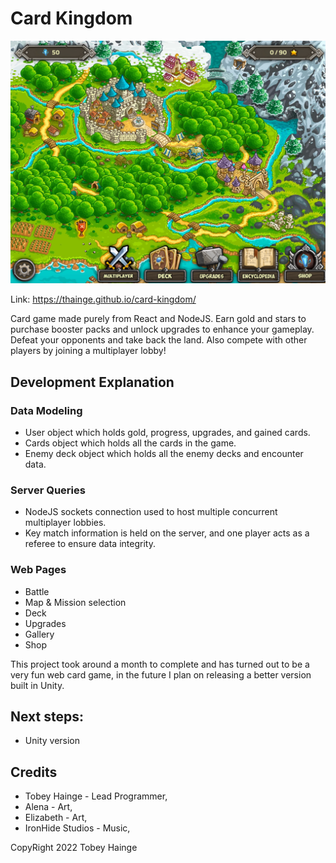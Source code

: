 # Card Kingdom
![alt text](https://github.com/Thainge/portfolio/blob/gh-pages/static/media/4.fe69dcbcd2eeddb8b381.png?raw=true)

Link: https://thainge.github.io/card-kingdom/

Card game made purely from React and NodeJS. Earn gold and stars to purchase booster packs and unlock upgrades to enhance your gameplay. Defeat your opponents and take back the land. Also compete with other players by joining a multiplayer lobby!

## Development Explanation
### Data Modeling
- User object which holds gold, progress, upgrades, and gained cards.
- Cards object which holds all the cards in the game.
- Enemy deck object which holds all the enemy decks and encounter data.
### Server Queries
- NodeJS sockets connection used to host multiple concurrent multiplayer lobbies.
- Key match information is held on the server, and one player acts as a referee to ensure data integrity.
### Web Pages
- Battle
- Map & Mission selection
- Deck
- Upgrades
- Gallery
- Shop

This project took around a month to complete and has turned out to be a very fun web card game, in the future I plan on releasing a better version built in Unity.

## Next steps:
- Unity version

## Credits 
- Tobey Hainge - Lead Programmer,
- Alena - Art,
- Elizabeth - Art,
- IronHide Studios - Music,

CopyRight 2022 Tobey Hainge
